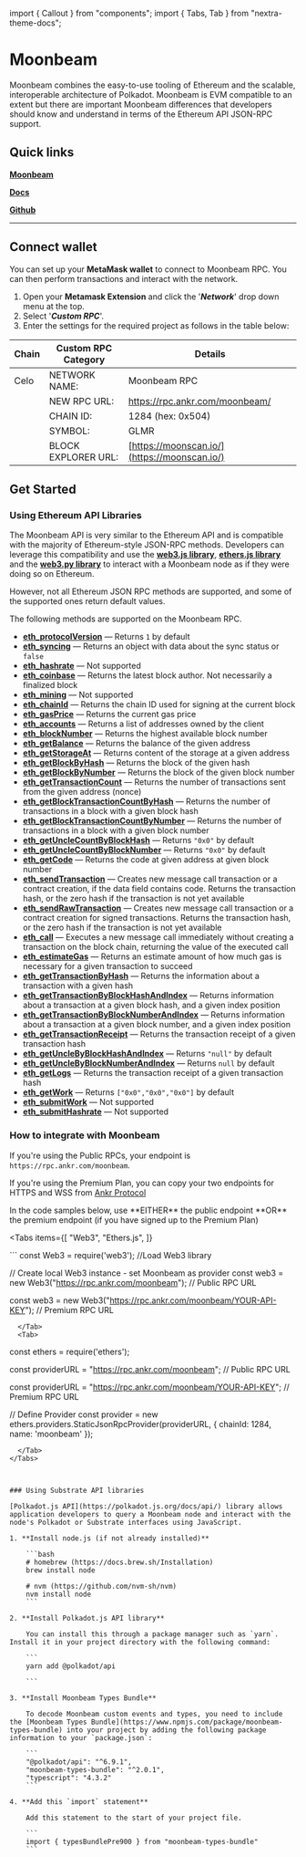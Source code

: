 import { Callout } from "components";
import { Tabs, Tab } from "nextra-theme-docs";

# Moonbeam

Moonbeam combines the easy-to-use tooling of Ethereum and the scalable, interoperable architecture of Polkadot.
Moonbeam is EVM compatible to an extent but there are important Moonbeam differences that developers should know and understand in terms of the Ethereum API JSON-RPC support.

## Quick links

[**Moonbeam**](https://moonbeam.foundation/)

[**Docs**](https://docs.moonbeam.network/)

[**Github**](https://github.com/PureStake/moonbeam)

---

## Connect wallet

You can set up your **MetaMask wallet** to connect to Moonbeam RPC. You can then perform transactions and interact with the network.

1. Open your **Metamask Extension** and click the '_**Network**_' drop down menu at the top.
2. Select '_**Custom RPC**_'.
3. Enter the settings for the required project as follows in the table below:


| **Chain** | **Custom RPC Category** | **Details**                                            |
| --------- | ----------------------- | ------------------------------------------------------ |
| Celo      | NETWORK NAME:           | Moonbeam RPC                                               |
|           | NEW RPC URL:            | https://rpc.ankr.com/moonbeam/                             |
|           | CHAIN ID:               | 1284 (hex: 0x504)                                                 |
|           | SYMBOL:                 | GLMR                                                  |
|           | BLOCK EXPLORER URL:     | [https://moonscan.io/](https://moonscan.io/) |

## Get Started

### Using Ethereum API Libraries

The Moonbeam API is very similar to the Ethereum API and is compatible with the majority of Ethereum-style JSON-RPC methods. Developers can leverage this compatibility and use the [**web3.js library**](https://web3js.readthedocs.io/en/v1.7.3/), [**ethers.js library**](https://docs.ethers.io/) and the [**web3.py library**](https://web3py.readthedocs.io/) to interact with a Moonbeam node as if they were doing so on Ethereum.

<Callout type="warning">
However, not all Ethereum JSON RPC methods are supported, and some of the supported ones return default values. 

The following methods are supported on the Moonbeam RPC. 

 - **[eth_protocolVersion](https://eth.wiki/json-rpc/API#eth_protocolversion)** — Returns `1` by default
 - **[eth_syncing](https://eth.wiki/json-rpc/API#eth_syncing)** — Returns an object with data about the sync status or `false`
 - **[eth_hashrate](https://eth.wiki/json-rpc/API#eth_hashrate)** — Not supported
 - **[eth_coinbase](https://eth.wiki/json-rpc/API#eth_coinbase)** — Returns the latest block author. Not necessarily a finalized block
 - **[eth_mining](https://eth.wiki/json-rpc/API#eth_mining)** — Not supported
 - **[eth_chainId](https://eth.wiki/json-rpc/API#eth_chainid)** — Returns the chain ID used for signing at the current block
 - **[eth_gasPrice](https://eth.wiki/json-rpc/API#eth_gasprice)** — Returns the current gas price
 - **[eth_accounts](https://eth.wiki/json-rpc/API#eth_accounts)** — Returns a list of addresses owned by the client
 - **[eth_blockNumber](https://eth.wiki/json-rpc/API#eth_blocknumber)** — Returns the highest available block number
 - **[eth_getBalance](https://eth.wiki/json-rpc/API#eth_getbalance)** — Returns the balance of the given address
 - **[eth_getStorageAt](https://eth.wiki/json-rpc/API#eth_getstorageat)** — Returns content of the storage at a given address
 - **[eth_getBlockByHash](https://eth.wiki/json-rpc/API#eth_getblockbyhash)** — Returns the block of the given hash
 - **[eth_getBlockByNumber](https://eth.wiki/json-rpc/API#eth_getblockbynumber)** — Returns the block of the given block number
 - **[eth_getTransactionCount](https://eth.wiki/json-rpc/API#eth_gettransactioncount)** — Returns the number of transactions sent from the given address (nonce)
 - **[eth_getBlockTransactionCountByHash](https://eth.wiki/json-rpc/API#eth_getblocktransactioncountbyhash)** — Returns the number of transactions in a block with a given block hash
 - **[eth_getBlockTransactionCountByNumber](https://eth.wiki/json-rpc/API#eth_getblocktransactioncountbynumber)** — Returns the number of transactions in a block with a given block number
 - **[eth_getUncleCountByBlockHash](https://eth.wiki/json-rpc/API#eth_getunclecountbyblockhash)** —  Returns `"0x0"` by default
 - **[eth_getUncleCountByBlockNumber](https://eth.wiki/json-rpc/API#eth_getunclecountbyblocknumber)** — Returns `"0x0"` by default
 - **[eth_getCode](https://eth.wiki/json-rpc/API#eth_getcode)** — Returns the code at given address at given block number
 - **[eth_sendTransaction](https://eth.wiki/json-rpc/API#eth_sendtransaction)** — Creates new message call transaction or a contract creation, if the data field contains code. Returns the transaction hash, or the zero hash if the transaction is not yet available
 - **[eth_sendRawTransaction](https://eth.wiki/json-rpc/API#eth_sendrawtransaction)** — Creates new message call transaction or a contract creation for signed transactions. Returns the transaction hash, or the zero hash if the transaction is not yet available
 - **[eth_call](https://eth.wiki/json-rpc/API#eth_call)** — Executes a new message call immediately without creating a transaction on the block chain, returning the value of the executed call
 - **[eth_estimateGas](https://eth.wiki/json-rpc/API#eth_estimategas)** — Returns an estimate amount of how much gas is necessary for a given transaction to succeed
 - **[eth_getTransactionByHash](https://eth.wiki/json-rpc/API#eth_gettransactionbyhash)** — Returns the information about a transaction with a given hash
 - **[eth_getTransactionByBlockHashAndIndex](https://eth.wiki/json-rpc/API#eth_gettransactionbyblockhashandindex)** — Returns information about a transaction at a given block hash, and a given index position
 - **[eth_getTransactionByBlockNumberAndIndex](https://eth.wiki/json-rpc/API#eth_gettransactionbyblocknumberandindex)** — Returns information about a transaction at a given block number, and a given index position
 - **[eth_getTransactionReceipt](https://eth.wiki/json-rpc/API#eth_gettransactionreceipt)** — Returns the transaction receipt of a given transaction hash
 - **[eth_getUncleByBlockHashAndIndex](https://eth.wiki/json-rpc/API#eth_getunclebyblockhashandindex)** — Returns `"null"` by default
 - **[eth_getUncleByBlockNumberAndIndex](https://eth.wiki/json-rpc/API#eth_getunclebyblocknumberandindex)** — Returns `null` by default
 - **[eth_getLogs](https://eth.wiki/json-rpc/API#eth_getlogs)** — Returns the transaction receipt of a given transaction hash
 - **[eth_getWork](https://eth.wiki/json-rpc/API#eth_getwork)** — Returns `["0x0","0x0","0x0"]` by default
 - **[eth_submitWork](https://eth.wiki/json-rpc/API#eth_submitwork)** — Not supported
 - **[eth_submitHashrate](https://eth.wiki/json-rpc/API#eth_submithashrate)** — Not supported
</Callout>

### How to integrate with Moonbeam

If you're using the Public RPCs, your endpoint is `https://rpc.ankr.com/moonbeam`.

If you're using the Premium Plan, you can copy your two endpoints for HTTPS and WSS from [Ankr Protocol](https://www.ankr.com/protocol/public/)

<Callout>
In the code samples below, use **EITHER** the public endpoint **OR** the premium endpoint (if you have signed up to the Premium Plan)
</Callout>

<Tabs
  items={[
    "Web3",
    "Ethers.js",
  ]}
>
  <Tab>
```
const Web3 = require('web3'); //Load Web3 library

// Create local Web3 instance - set Moonbeam as provider
const web3 = new Web3("https://rpc.ankr.com/moonbeam"); // Public RPC URL

const web3 = new Web3("https://rpc.ankr.com/moonbeam/YOUR-API-KEY"); // Premium RPC URL

```
  </Tab>
  <Tab>
```
const ethers = require('ethers');

const providerURL = "https://rpc.ankr.com/moonbeam"; // Public RPC URL

const providerURL = "https://rpc.ankr.com/moonbeam/YOUR-API-KEY"; // Premium RPC URL

// Define Provider
const provider = new ethers.providers.StaticJsonRpcProvider(providerURL, {
    chainId: 1284,
    name: 'moonbeam'
});
```
  </Tab>
</Tabs>



### Using Substrate API libraries

[Polkadot.js API](https://polkadot.js.org/docs/api/) library allows application developers to query a Moonbeam node and interact with the node's Polkadot or Substrate interfaces using JavaScript. 

1. **Install node.js (if not already installed)**

    ```bash
    # homebrew (https://docs.brew.sh/Installation)
    brew install node

    # nvm (https://github.com/nvm-sh/nvm)
    nvm install node
    ```

2. **Install Polkadot.js API library**

    You can install this through a package manager such as `yarn`. Install it in your project directory with the following command:

    ```
    yarn add @polkadot/api

    ```

3. **Install Moonbeam Types Bundle**

    To decode Moonbeam custom events and types, you need to include the [Moonbeam Types Bundle](https://www.npmjs.com/package/moonbeam-types-bundle) into your project by adding the following package information to your `package.json`:

    ```
    "@polkadot/api": "^6.9.1",
    "moonbeam-types-bundle": "^2.0.1",
    "typescript": "4.3.2"
    ```

4. **Add this `import` statement**

    Add this statement to the start of your project file. 

    ```
    import { typesBundlePre900 } from "moonbeam-types-bundle"
    ```




